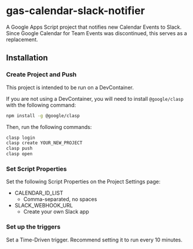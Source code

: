 # gas-calendar-slack-notifier

A Google Apps Script project that notifies new Calendar Events to Slack.
Since Google Calendar for Team Events was discontinued, this serves as a replacement.

## Installation

### Create Project and Push

This project is intended to be run on a DevContainer.

If you are not using a DevContainer, you will need to install `@google/clasp` with the following command:

```sh
npm install -g @google/clasp
```

Then, run the following commands:

```sh
clasp login
clasp create YOUR_NEW_PROJECT
clasp push
clasp open
```

### Set Script Properties

Set the following Script Properties on the Project Settings page:

- CALENDAR_ID_LIST
    - Comma-separated, no spaces
- SLACK_WEBHOOK_URL
    - Create your own Slack app

### Set up the triggers

Set a Time-Driven trigger. Recommend setting it to run every 10 minutes.

